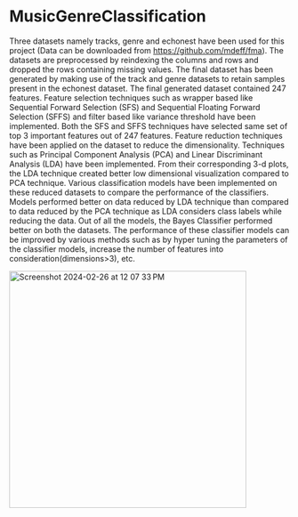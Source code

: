 # MusicGenreClassification

Three datasets namely tracks, genre and echonest have been used for this project (Data can be downloaded from https://github.com/mdeff/fma). The datasets are preprocessed by reindexing the columns and rows and dropped the rows containing missing values. The final dataset has been generated by making use of the track and genre datasets to retain samples present in the echonest dataset. The final generated dataset contained 247 features. Feature selection techniques such as wrapper based like Sequential Forward Selection (SFS) and Sequential Floating Forward Selection (SFFS) and filter based like variance threshold have been implemented. Both the SFS and SFFS techniques have selected same set of top 3 important features out of 247 features. Feature reduction techniques have been applied on the dataset to reduce the dimensionality. Techniques such as Principal Component Analysis (PCA) and Linear Discriminant Analysis (LDA) have been implemented. From their corresponding 3-d plots, the LDA technique created better low dimensional visualization compared to PCA technique. Various classification models have been implemented on these reduced datasets to compare the performance of the classifiers. Models performed better on data reduced by LDA technique than compared to data reduced by the PCA technique as LDA considers class labels while reducing the data. Out of all the models, the Bayes Classifier performed better on both the datasets. The performance of these classifier models can be improved by various methods such as by hyper tuning the parameters of the classifier models, increase the number of features into consideration(dimensions>3), etc.

  <img width="426" alt="Screenshot 2024-02-26 at 12 07 33 PM" src="https://github.com/bhanu-kanamarlapudi/MusicGenreClassification/assets/92833464/d475ec27-185f-43fa-a993-55c9ed44c996">

